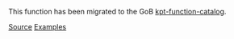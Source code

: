This function has been migrated to the GoB [kpt-function-catalog](https://team.git.corp.google.com/cloud-gke-kpt-team/kpt-fn-catalog/).

[Source](https://team.git.corp.google.com/cloud-gke-kpt-team/kpt-fn-catalog/+/refs/heads/master/functions/go/preview-hierarchy)
[Examples](https://team.git.corp.google.com/cloud-gke-kpt-team/kpt-fn-catalog/+/refs/heads/master/examples/preview-hierarchy-simple)
